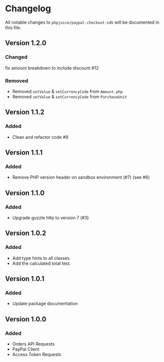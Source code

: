 # Changelog

All notable changes to `phpjuice/paypal-checkout-sdk` will be documented in this file.

## Version 1.2.0

### Changed
fix amount breakdown to include discount #12

### Removed
- Removed `setValue` & `setCurrencyCode` from `Amount.php`
- Removed `setValue` & `setCurrencyCode` from `PurchaseUnit`

## Version 1.1.2

### Added

- Clean and refactor code #8

## Version 1.1.1

### Added

- Remove PHP version header on sandbox environment (#7) (see #6)

## Version 1.1.0

### Added

- Upgrade guzzle http to version 7 (#3)

## Version 1.0.2

### Added

- Add type hints to all classes.
- Add the calculated total test.

## Version 1.0.1

### Added

- Update package documentation

## Version 1.0.0

### Added

- Orders API Requests
- PayPal Client
- Access Token Requests

